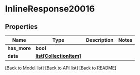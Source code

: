 # InlineResponse20016

## Properties
Name | Type | Description | Notes
------------ | ------------- | ------------- | -------------
**has_more** | **bool** |  | 
**data** | [**list[CollectionItem]**](CollectionItem.md) |  | 

[[Back to Model list]](../README.md#documentation-for-models) [[Back to API list]](../README.md#documentation-for-api-endpoints) [[Back to README]](../README.md)


